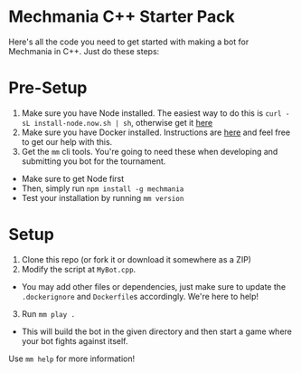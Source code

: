 # Mechmania C++ Starter Pack

Here's all the code you need to get started with making a bot for Mechmania in C++. Just do these steps:

# Pre-Setup

1. Make sure you have Node installed. The easiest way to do this is `curl -sL install-node.now.sh | sh`, otherwise get it [here](https://nodejs.org/en/download/)
2. Make sure you have Docker installed. Instructions are [here](https://docs.docker.com/install/) and feel free to get our help with this.
3. Get the `mm` cli tools. You're going to need these when developing and submitting you bot for the tournament.
 * Make sure to get Node first
 * Then, simply run `npm install -g mechmania`
 * Test your installation by running `mm version`

# Setup

1. Clone this repo (or fork it or download it somewhere as a ZIP)
2. Modify the script at `MyBot.cpp`. 
  * You may add other files or dependencies, just make sure to update the `.dockerignore` and `Dockerfile`s accordingly. We're here to help!
3. Run `mm play .`
  * This will build the bot in the given directory and then start a game where your bot fights against itself. 

Use `mm help` for more information!
